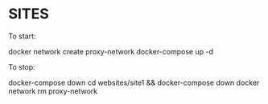 # SITES

To start:

docker network create proxy-network
docker-compose up -d

To stop:

docker-compose down
cd websites/site1 && docker-compose down
docker network rm proxy-network